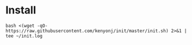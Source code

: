 # Install
`bash <(wget -qO- https://raw.githubusercontent.com/kenyonj/init/master/init.sh)
2>&1 | tee ~/init.log`
